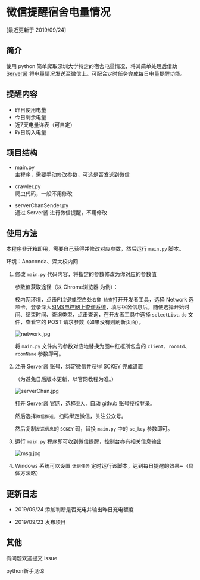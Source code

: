 # 微信提醒宿舍电量情况

[最近更新于 2019/09/24]

## 简介

使用 python 简单爬取深圳大学特定的宿舍电量情况，将其简单处理后借助 [Server酱](http://sc.ftqq.com) 将电量情况发送至微信上。可配合定时任务完成每日电量提醒功能。

## 提醒内容

- 昨日使用电量
- 今日剩余电量
- 近7天电量详表（可自定）
- 昨日购入电量

## 项目结构

- main.py  
  主程序，需要手动修改参数，可选是否发送到微信

- crawler.py  
  爬虫代码，一般不用修改

- serverChanSender.py  
  通过 Server酱 进行微信提醒，不用修改

## 使用方法

本程序非开箱即用，需要自己获得并修改对应参数，然后运行 `main.py` 脚本。

环境：Anaconda、深大校内网

1. 修改 `main.py` 代码内容，将指定的参数修改为你对应的参数值

    参数值获取途径（以 Chrome浏览器 为例）：

    校内网环境，点击<kbd>F12</kbd>键或空白处`右键-检查`打开开发者工具，选择 Network 选项卡，登录深大[SIMS电控网上查询系统](http://192.168.84.3:9090/cgcSims/)，填写宿舍信息后，随便选择开始时间、结束时间、查询类型，点击查询，在开发者工具中选择 `selectList.do` 文件，查看它的 POST 请求参数（如果没有则刷新页面）。

    ![network.jpg](https://ftp.bmp.ovh/imgs/2019/09/2021ada6023d5368.jpg)

    将 `main.py` 文件内的参数对应地替换为图中红框所包含的 `client`、`roomId`、`roomName` 参数即可。

2. 注册 Server酱 账号，绑定微信并获得 SCKEY 完成设置

    （为避免日后版本更新，以官网教程为准。）
    
    ![serverChan.jpg](https://ftp.bmp.ovh/imgs/2019/09/274ff356c8a14998.jpg)
    
    打开 [Server酱](http://sc.ftqq.com/) 官网，选择`登入`，自动 github 账号授权登录。

    然后选择`微信推送`，扫码绑定微信，关注公众号。

    然后复制`发送信息`的 `SCKEY` 码，替换 `main.py` 中的 `sc_key` 参数即可。

3. 运行 `main.py` 程序即可收到微信提醒，控制台亦有相关信息输出

    ![msg.jpg](https://ftp.bmp.ovh/imgs/2019/09/57f81d7b37df2f90.jpg)

4. Windows 系统可以设置 `计划任务` 定时运行该脚本，达到每日提醒的效果~（具体方法略）

## 更新日志

- 2019/09/24 添加判断是否充电并输出昨日充电额度

- 2019/09/23 发布项目

## 其他

有问题欢迎提交 issue

python新手见谅

